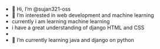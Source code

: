 - 👋 Hi, I’m @sujan321-oss
- 👀 I’m interested in web development and machine learning 
- currently i am learning machine learning 
- i have a great understanding of django HTML and CSS
- 
- 🌱 I’m currently learning java and django on python



<!---
sujan321-oss/sujan321-oss is a ✨ special ✨ repository because its `README.md` (this file) appears on your GitHub profile.
You can click the Preview link to take a look at your changes.
--->
